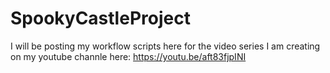 # SpookyCastleProject
I will be posting my workflow scripts here for the video series I am creating on my youtube channle here: https://youtu.be/aft83fjpINI
